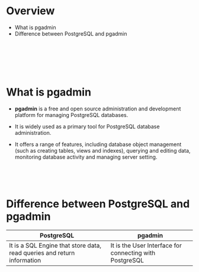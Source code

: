 # Overview

- What is pgadmin
- Difference between PostgreSQL and pgadmin

&nbsp;

&nbsp;

&nbsp;

# What is pgadmin

- **pgadmin** is a free and open source administration and development platform for managing PostgreSQL databases.

- It is widely used as a primary tool for PostgreSQL database administration.

- It offers a range of features, including database object management (such as creating tables, views and indexes), querying and editing data, monitoring database activity and managing server setting.

&nbsp;

&nbsp;

# Difference between PostgreSQL and pgadmin

| PostgreSQL                                                              | pgadmin                                                 |
| ----------------------------------------------------------------------- | ------------------------------------------------------- |
| It is a SQL Engine that store data, read queries and return information | It is the User Interface for connecting with PostgreSQL |

&nbsp;

&nbsp;
